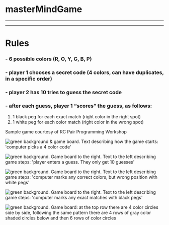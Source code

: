 # masterMindGame

---
---

# Rules

### - 6 possible colors (R, O, Y, G, B, P)

### - player 1 chooses a secret code (4 colors, can have duplicates, in a specific order)

### - player 2 has 10 tries to guess the secret code

### - after each guess, player 1 “scores” the guess, as follows:
1. 1 black peg for each exact match (right color in the right spot)
2. 1 white peg for each color match (right color in the wrong spot)

Sample game courtesy of RC Pair Programming Workshop

![green background & game board. Text describing how the game starts: 'computer picks a 4 color code'](https://drive.google.com/uc?id=1D61o8so1uPCCvepyGdYfnOL2JHmFuf6F)

![green background. Game board to the right. Text to the left describing game steps: 'player enters a guess. They only get 10 guesses'](https://drive.google.com/uc?id=1s_mEBU6EhAwwbgmLXGlcRF0eqh4sQOwk)

![green background. Game board to the right. Text to the left describing game steps: 'computer marks any correct colors, but wrong position with white pegs'](https://drive.google.com/uc?id=1yXG1hikSJEQ_SFYgGT0aNKV-pPSFopGD)

![green background. Game board to the right. Text to the left describing game steps: 'computer marks any exact matches with black pegs'](https://drive.google.com/uc?id=1GnDjupzRthNAPArlJh-lRRxHwOr1HI2U)

![green background. Game board: at the top row there are 4 color circles side by side, following the same pattern there are 4 rows of gray color shaded circles below and then 6 rows of color circles](https://drive.google.com/uc?id=1atcz-ysZIgmiqEaaV1Mhn4TIy07VyEP6)